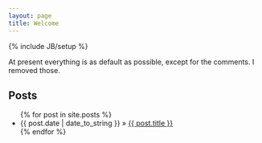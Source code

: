 ```yaml
---
layout: page
title: Welcome
---
```

{% include JB/setup %}

At present everything is as default as possible, except for the comments.  I removed those.

    
## Posts

<ul class="posts">
  {% for post in site.posts %}
    <li><span>{{ post.date | date_to_string }}</span> &raquo; <a href="{{ BASE_PATH }}{{ post.url }}">{{ post.title }}</a></li>
  {% endfor %}
</ul>
